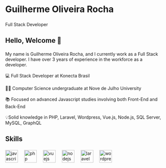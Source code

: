 <h1 align="left">Guilherme Oliveira Rocha</h1>

###

<p align="left">Full Stack Developer</p>

###

<h2 align="left">Hello, Welcome 🙂</h2>

###

<p align="left">My name is Guilherme Oliveira Rocha, and I currently work as a Full Stack developer. I have over 3 years of experience in the workforce as a developer.<br><br>💻 Full Stack Developer at Konecta Brasil<br><br>👨‍🎓 Computer Science undergraduate at Nove de Julho University<br><br>📚 Focused on advanced Javascript studies involving both Front-End and Back-End<br><br>💡Solid knowledge in PHP, Laravel, Wordpress, Vue.js, Node.js, SQL Server, MySQL, GraphQL</p>

###

<h2 align="left">Skills</h2>

###

<div align="left">
  <img src="https://cdn.jsdelivr.net/gh/devicons/devicon/icons/javascript/javascript-original.svg" height="40" alt="javascript logo"  />
  <img width="12" />
  <img src="https://cdn.jsdelivr.net/gh/devicons/devicon/icons/php/php-original.svg" height="40" alt="php logo"  />
  <img width="12" />
  <img src="https://cdn.jsdelivr.net/gh/devicons/devicon/icons/vuejs/vuejs-original.svg" height="40" alt="vuejs logo"  />
  <img width="12" />
  <img src="https://cdn.jsdelivr.net/gh/devicons/devicon/icons/nodejs/nodejs-original.svg" height="40" alt="nodejs logo"  />
  <img width="12" />
  <img src="https://cdn.jsdelivr.net/gh/devicons/devicon/icons/laravel/laravel-plain.svg" height="40" alt="laravel logo"  />
  <img width="12" />
  <img src="https://cdn.jsdelivr.net/gh/devicons/devicon/icons/wordpress/wordpress-original.svg" height="40" alt="wordpress logo"  />
</div>

###
